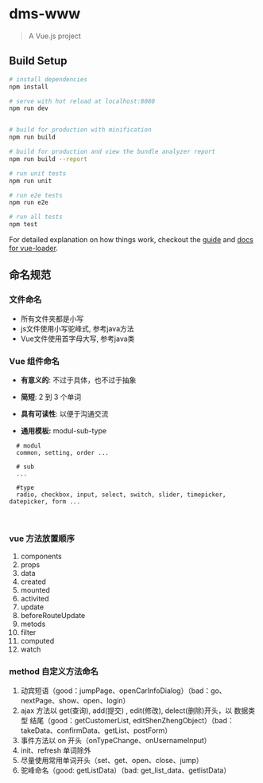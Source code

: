 # dms-www

> A Vue.js project

## Build Setup

``` bash
# install dependencies
npm install

# serve with hot reload at localhost:8080
npm run dev


# build for production with minification
npm run build

# build for production and view the bundle analyzer report
npm run build --report

# run unit tests
npm run unit

# run e2e tests
npm run e2e

# run all tests
npm test
```

For detailed explanation on how things work, checkout the [guide](http://vuejs-templates.github.io/webpack/) and [docs for vue-loader](http://vuejs.github.io/vue-loader).



## 命名规范

### 文件命名

- 所有文件夹都是小写
- js文件使用小写驼峰式, 参考java方法
- Vue文件使用首字母大写, 参考java类

### Vue 组件命名

- **有意义的**: 不过于具体，也不过于抽象

- **简短**: 2 到 3 个单词

- **具有可读性**: 以便于沟通交流

- **通用模板:** modul-sub-type

```
  # modul
  common, setting, order ...

  # sub
  ...

  #type
  radio, checkbox, input, select, switch, slider, timepicker, datepicker, form ...
  ```
​

### vue 方法放置顺序

1. components
2. props
3. data
4. created
5. mounted
6. activited
7. update
8. beforeRouteUpdate
9. metods
10. filter
11. computed
12. watch



### method 自定义方法命名

1. 动宾短语（good：jumpPage、openCarInfoDialog）（bad：go、nextPage、show、open、login）
2. ajax 方法以 get(查询), add(提交) , edit(修改), delect(删除)开头，以 数据类型 结尾（good：getCustomerList, editShenZhengObject）（bad：takeData、confirmData、getList、postForm）
3. 事件方法以 on 开头（onTypeChange、onUsernameInput）
4. init、refresh 单词除外
5. 尽量使用常用单词开头（set、get、open、close、jump）
6. 驼峰命名（good: getListData）（bad: get_list_data、getlistData）







